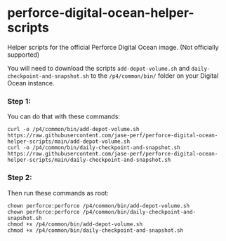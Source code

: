 # perforce-digital-ocean-helper-scripts
Helper scripts for the official Perforce Digital Ocean image. (Not officially supported)


You will need to download the scripts `add-depot-volume.sh` and `daily-checkpoint-and-snapshot.sh` to the `/p4/common/bin/` folder on your Digital Ocean instance.

### Step 1:
You can do that with these commands:

    curl -o /p4/common/bin/add-depot-volume.sh https://raw.githubusercontent.com/jase-perf/perforce-digital-ocean-helper-scripts/main/add-depot-volume.sh
    curl -o /p4/common/bin/daily-checkpoint-and-snapshot.sh https://raw.githubusercontent.com/jase-perf/perforce-digital-ocean-helper-scripts/main/daily-checkpoint-and-snapshot.sh

### Step 2:
Then run these commands as root:

    chown perforce:perforce /p4/common/bin/add-depot-volume.sh
    chown perforce:perforce /p4/common/bin/daily-checkpoint-and-snapshot.sh
    chmod +x /p4/common/bin/add-depot-volume.sh
    chmod +x /p4/common/bin/daily-checkpoint-and-snapshot.sh